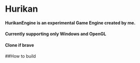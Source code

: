 # Hurikan
#### HurikanEngine is an experimental Game Engine created by me. 
#### Currently supporting only Windows and OpenGL
#### Clone if brave
##How to build
####
